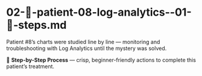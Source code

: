 # 02-🔎-patient-08-log-analytics--01-🧾-steps.md

Patient #8’s charts were studied line by line — monitoring and troubleshooting with Log Analytics until the mystery was solved.

🧾 **Step-by-Step Process** — crisp, beginner-friendly actions to complete this patient’s treatment.
